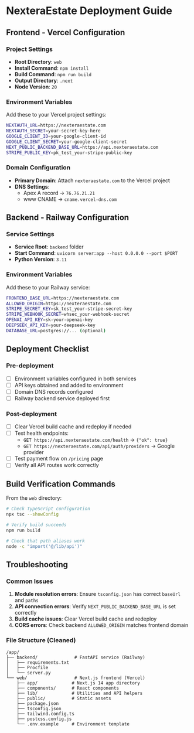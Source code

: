 # NexteraEstate Deployment Guide

## Frontend - Vercel Configuration

### Project Settings
- **Root Directory**: `web`
- **Install Command**: `npm install`
- **Build Command**: `npm run build`
- **Output Directory**: `.next`
- **Node Version**: `20`

### Environment Variables
Add these to your Vercel project settings:

```bash
NEXTAUTH_URL=https://nexteraestate.com
NEXTAUTH_SECRET=your-secret-key-here
GOOGLE_CLIENT_ID=your-google-client-id
GOOGLE_CLIENT_SECRET=your-google-client-secret
NEXT_PUBLIC_BACKEND_BASE_URL=https://api.nexteraestate.com
STRIPE_PUBLIC_KEY=pk_test_your-stripe-public-key
```

### Domain Configuration
- **Primary Domain**: Attach `nexteraestate.com` to the Vercel project
- **DNS Settings**:
  - Apex A record → `76.76.21.21`
  - www CNAME → `cname.vercel-dns.com`

## Backend - Railway Configuration

### Service Settings
- **Service Root**: `backend` folder
- **Start Command**: `uvicorn server:app --host 0.0.0.0 --port $PORT`
- **Python Version**: `3.11`

### Environment Variables
Add these to your Railway service:

```bash
FRONTEND_BASE_URL=https://nexteraestate.com
ALLOWED_ORIGIN=https://nexteraestate.com
STRIPE_SECRET_KEY=sk_test_your-stripe-secret-key
STRIPE_WEBHOOK_SECRET=whsec_your-webhook-secret
OPENAI_API_KEY=sk-your-openai-key
DEEPSEEK_API_KEY=your-deepseek-key
DATABASE_URL=postgres://... (optional)
```

## Deployment Checklist

### Pre-deployment
- [ ] Environment variables configured in both services
- [ ] API keys obtained and added to environment
- [ ] Domain DNS records configured
- [ ] Railway backend service deployed first

### Post-deployment
- [ ] Clear Vercel build cache and redeploy if needed
- [ ] Test health endpoints:
  - `GET https://api.nexteraestate.com/health` → `{"ok": true}`
  - `GET https://nexteraestate.com/api/auth/providers` → Google provider
- [ ] Test payment flow on `/pricing` page
- [ ] Verify all API routes work correctly

## Build Verification Commands

From the `web` directory:

```bash
# Check TypeScript configuration
npx tsc --showConfig

# Verify build succeeds
npm run build

# Check that path aliases work
node -c "import('@/lib/api')"
```

## Troubleshooting

### Common Issues
1. **Module resolution errors**: Ensure `tsconfig.json` has correct `baseUrl` and `paths`
2. **API connection errors**: Verify `NEXT_PUBLIC_BACKEND_BASE_URL` is set correctly
3. **Build cache issues**: Clear Vercel build cache and redeploy
4. **CORS errors**: Check backend `ALLOWED_ORIGIN` matches frontend domain

### File Structure (Cleaned)
```
/app/
├── backend/              # FastAPI service (Railway)
│   ├── requirements.txt
│   ├── Procfile
│   └── server.py
└── web/                  # Next.js frontend (Vercel)
    ├── app/             # Next.js 14 app directory
    ├── components/      # React components
    ├── lib/             # Utilities and API helpers
    ├── public/          # Static assets
    ├── package.json
    ├── tsconfig.json
    ├── tailwind.config.ts
    ├── postcss.config.js
    └── .env.example     # Environment template
```